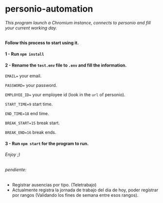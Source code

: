 # personio-automation

###### This program launch a Chromium instance, connects to personio and fill your current working day. 

#### Follow this process to start using it.
#### 1 - Run `npm install`
#### 2 - Rename the `test.env` file to `.env` and fill the information.

`EMAIL=`  your email.

`PASSWORD=` your password.

`EMPLOYEE_ID=` your employee id (look in the `url` of personio).

`START_TIME=9` start time.

`END_TIME=18` end time.

`BREAK_START=15` break start.

`BREAK_END=16` break ends.

#### 3 - Run `npm start` for the program to run.


###### Enjoy ;)

###### pendiente:
- Registrar ausencias por tipo. (Teletrabajo)
- Actualmente registra la jornada de trabajo del dia de hoy, poder registrar por rangos (Validando los fines de semana entre esos rangos).



